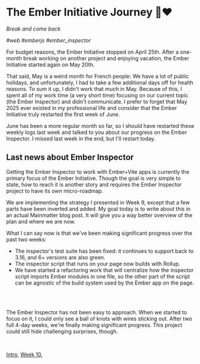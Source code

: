 # The Ember Initiative Journey 🐹❤️

_Break and come back_

_#web #emberjs #ember_inspector_

For budget reasons, the Ember Initiative stopped on April 25th. After a one-month break working on another project and enjoying vacation, the Ember Initiative started again on May 20th.

That said, May is a weird month for French people: We have a lot of public holidays, and unfortunately, I had to take a few additional days off for health reasons. To sum it up, I didn't work that much in May. Because of this, I spent all of my work time (a very short time) focusing on our current topic (the Ember Inspector) and didn't communicate. I prefer to forget that May 2025 ever existed in my professional life and consider that the Ember Initiative truly restarted the first week of June.

June has been a more regular month so far, so I should have restarted these weekly logs last week and talked to you about our progress on the Ember Inspector. I missed last week in the end, but I'll restart today.

## Last news about Ember Inspector

Getting the Ember Inspector to work with Ember+Vite apps is currently the primary focus of the Ember Initiative. Though the goal is very simple to state, how to reach it is another story and requires the Ember Inspector project to have its own micro-roadmap.

We are implementing the strategy I presented in Week 9, except that a few parts have been inverted and added. My goal today is to write about this in an actual Mainmatter blog post. It will give you a way better overview of the plan and where we are now.

What I can say now is that we've been making significant progress over the past two weeks:

- The inspector's test suite has been fixed: it continues to support back to 3.16, and 6+ versions are also green.
- The inspector script that runs on your page now builds with Rollup.
- We have started a refactoring work that will centralize how the inspector script imports Ember modules in one file, so the other part of the script can be agnostic of the build system used by the Ember app on the page.

<br />
<br />

The Ember Inspector has not been easy to approach. When we started to focus on it, I could only see a ball of knots with wires sticking out. After two full 4-day weeks, we're finally making significant progress. This project could still hide challenging surprises, though.

<br />

[Intro](https://github.com/BlueCutOfficial/BlueCutOfficial/blob/main/articles/ember-initiative-journey/intro.md), 
[Week 10](https://github.com/BlueCutOfficial/BlueCutOfficial/blob/main/articles/ember-initiative-journey/week-10.md),

